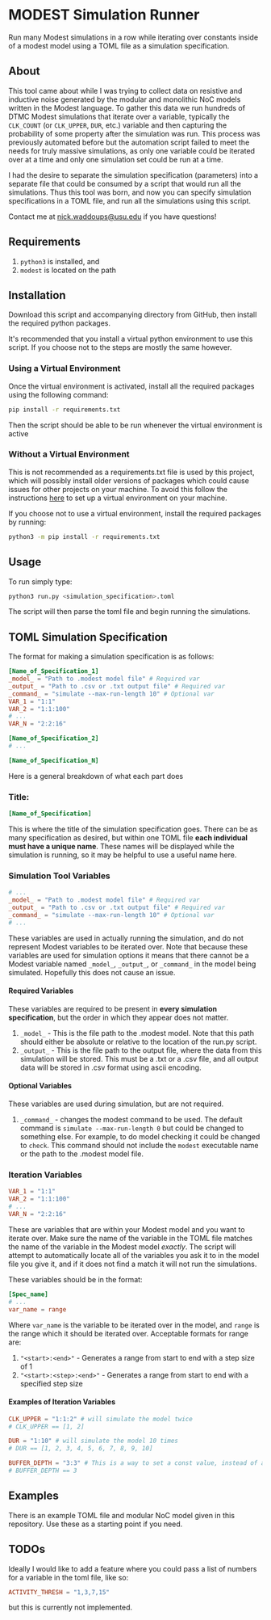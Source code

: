 # MODEST Simulation Runner

Run many Modest simulations in a row while iterating over constants inside of a modest model using a TOML file
as a simulation specification.

## About

This tool came about while I was trying to collect data on resistive and inductive noise generated
by the modular and monolithic NoC models written in the Modest language. To gather this data we run
hundreds of DTMC Modest simulations that iterate over a variable, typically the `CLK_COUNT` (or 
`CLK_UPPER`, `DUR`, etc.) variable and then capturing the probability of some property after the simulation
was run. This process was previously automated before but the automation script failed to meet the
needs for truly massive simulations, as only one variable could be iterated over at a time and only
one simulation set could be run at a time.

I had the desire to separate the simulation specification (parameters) into a separate file that could be
consumed by a script that would run all the simulations. Thus this tool was born, and now you can specify
simulation specifications in a TOML file, and run all the simulations using this script.

Contact me at [nick.waddoups@usu.edu](mailto:nick.waddoups@usu.edu) if you have questions!

## Requirements

1. `python3` is installed, and
2. `modest` is located on the path

## Installation

Download this script and accompanying directory from GitHub, then install the required python packages.

It's recommended that you install a virtual python environment to use this script. If you choose not to
the steps are mostly the same however.

### Using a Virtual Environment

Once the virtual environment is activated, install all the required packages using the following command:

```bash
pip install -r requirements.txt
```

Then the script should be able to be run whenever the virtual environment is active

### Without a Virtual Environment

This is not recommended as a requirements.txt file is used by this project, which will possibly install older versions of
packages which could cause issues for other projects on your machine. To avoid this follow the instructions
[here](https://docs.python.org/3/library/venv.html) to set up a virtual environment on your machine.

If you choose not to use a virtual environment, install the required packages by running:

```bash
python3 -m pip install -r requirements.txt
```

## Usage

To run simply type:

```bash
python3 run.py <simulation_specification>.toml
```

The script will then parse the toml file and begin running the simulations.

## TOML Simulation Specification

The format for making a simulation specification is as follows:

```toml
[Name_of_Specification_1]
_model_ = "Path to .modest model file" # Required var
_output_ = "Path to .csv or .txt output file" # Required var
_command_ = "simulate --max-run-length 10" # Optional var
VAR_1 = "1:1"
VAR_2 = "1:1:100"
# ...
VAR_N = "2:2:16"

[Name_of_Specification_2]
# ...

[Name_of_Specification_N]
```

Here is a general breakdown of what each part does

### Title:

```toml
[Name_of_Specification]
```

This is where the title of the simulation specification goes. There can be as many specification as
desired, but within one TOML file **each individual must have a unique name**. These names will be displayed
while the simulation is running, so it may be helpful to use a useful name here.

### Simulation Tool Variables

```toml
# ...
_model_ = "Path to .modest model file" # Required var
_output_ = "Path to .csv or .txt output file" # Required var
_command_ = "simulate --max-run-length 10" # Optional var
# ...
```

These variables are used in actually running the simulation, and do not represent Modest variables
to be iterated over. Note that because these variables are used for simulation options it means that
there cannot be a Modest variable named `_model_`, `_output_`, or `_command_` in the model being
simulated. Hopefully this does not cause an issue.

#### Required Variables

These variables are required to be present in **every simulation specification**, but the order in
which they appear does not matter.

1. `_model_` - This is the file path to the .modest model. Note that this path should either be absolute or relative to the location of the run.py script.
2. `_output_` - This is the file path to the output file, where the data from this simulation will be stored. This must be a .txt or a .csv file, and all output data will be stored in .csv format using ascii encoding.

#### Optional Variables

These variables are used during simulation, but are not required.

1. `_command_` - changes the modest command to be used. The default command is `simulate --max-run-length 0` but could be changed to something else. For example, to do model checking it could be changed to `check`. This command should not include the `modest` executable name or the path to the .modest model file.

### Iteration Variables

```toml
VAR_1 = "1:1"
VAR_2 = "1:1:100"
# ...
VAR_N = "2:2:16"
```

These are variables that are within your Modest model and you want to iterate over. Make sure the name
of the variable in the TOML file matches the name of the variable in the Modest model *exactly*. The script will attempt to automatically locate all of the variables you ask it to in the model file you give it, and if it does not find a match it will not run the simulations.

These variables should be in the format:

```toml
[Spec_name]
# ...
var_name = range
```

Where `var_name` is the variable to be iterated over in the model, and `range` is the range which it should be iterated over. Acceptable formats for range are:

1. `"<start>:<end>"` - Generates a range from start to end with a step size of 1
2. `"<start>:<step>:<end>"` - Generates a range from start to end with a specified step size

#### Examples of Iteration Variables

```toml
CLK_UPPER = "1:1:2" # will simulate the model twice
# CLK_UPPER == [1, 2]

DUR = "1:10" # will simulate the model 10 times
# DUR == [1, 2, 3, 4, 5, 6, 7, 8, 9, 10]

BUFFER_DEPTH = "3:3" # This is a way to set a const value, instead of a range
# BUFFER_DEPTH == 3
```

## Examples

There is an example TOML file and modular NoC model given in this repository. Use these as a starting point if
you need.

## TODOs

Ideally I would like to add a feature where you could pass a list of numbers for a variable in the toml file,
like so:

```toml
ACTIVITY_THRESH = "1,3,7,15"
```

but this is currently not implemented.
